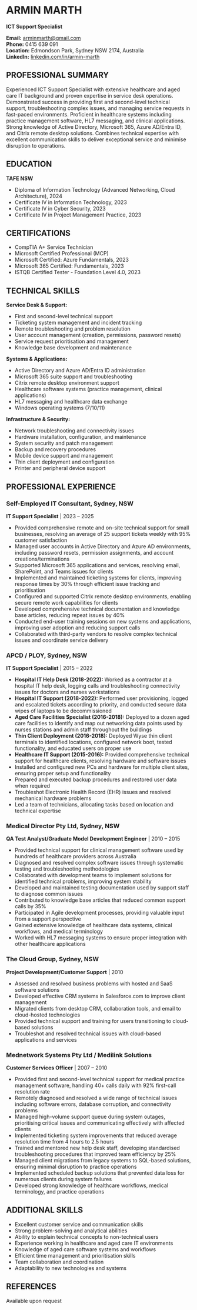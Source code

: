 # ARMIN MARTH
**ICT Support Specialist**

**Email:** arminmarth@gmail.com  
**Phone:** 0415 639 091  
**Location:** Edmondson Park, Sydney NSW 2174, Australia  
**LinkedIn:** [linkedin.com/in/armin-marth](https://www.linkedin.com/in/armin-marth/)

## PROFESSIONAL SUMMARY
Experienced ICT Support Specialist with extensive healthcare and aged care IT background and proven expertise in service desk operations. Demonstrated success in providing first and second-level technical support, troubleshooting complex issues, and managing service requests in fast-paced environments. Proficient in healthcare systems including practice management software, HL7 messaging, and clinical applications. Strong knowledge of Active Directory, Microsoft 365, Azure AD/Entra ID, and Citrix remote desktop solutions. Combines technical expertise with excellent communication skills to deliver exceptional service and minimise disruption to operations.

## EDUCATION
**TAFE NSW**
- Diploma of Information Technology (Advanced Networking, Cloud Architecture), 2024
- Certificate IV in Information Technology, 2023
- Certificate IV in Cyber Security, 2023
- Certificate IV in Project Management Practice, 2023

## CERTIFICATIONS
- CompTIA A+ Service Technician
- Microsoft Certified Professional (MCP)
- Microsoft Certified: Azure Fundamentals, 2023
- Microsoft 365 Certified: Fundamentals, 2023
- ISTQB Certified Tester - Foundation Level 4.0, 2023

## TECHNICAL SKILLS
**Service Desk & Support:**
- First and second-level technical support
- Ticketing system management and incident tracking
- Remote troubleshooting and problem resolution
- User account management (creation, permissions, password resets)
- Service request prioritisation and management
- Knowledge base development and maintenance

**Systems & Applications:**
- Active Directory and Azure AD/Entra ID administration
- Microsoft 365 suite support and troubleshooting
- Citrix remote desktop environment support
- Healthcare software systems (practice management, clinical applications)
- HL7 messaging and healthcare data exchange
- Windows operating systems (7/10/11)

**Infrastructure & Security:**
- Network troubleshooting and connectivity issues
- Hardware installation, configuration, and maintenance
- System security and patch management
- Backup and recovery procedures
- Mobile device support and management
- Thin client deployment and configuration
- Printer and peripheral device support

## PROFESSIONAL EXPERIENCE

### Self-Employed IT Consultant, Sydney, NSW
**IT Support Specialist** | 2023 – 2025
- Provided comprehensive remote and on-site technical support for small businesses, resolving an average of 25 support tickets weekly with 95% customer satisfaction
- Managed user accounts in Active Directory and Azure AD environments, including password resets, permission assignments, and account creations/terminations
- Supported Microsoft 365 applications and services, resolving email, SharePoint, and Teams issues for clients
- Implemented and maintained ticketing systems for clients, improving response times by 30% through efficient issue tracking and prioritisation
- Configured and supported Citrix remote desktop environments, enabling secure remote work capabilities for clients
- Developed comprehensive technical documentation and knowledge base articles, reducing repeat issues by 40%
- Conducted end-user training sessions on new systems and applications, improving user adoption and reducing support calls
- Collaborated with third-party vendors to resolve complex technical issues and coordinate service delivery

### APCD / PLOY, Sydney, NSW
**IT Support Specialist** | 2015 – 2022
- **Hospital IT Help Desk (2018-2022):** Worked as a contractor at a hospital IT help desk, logging calls and troubleshooting connectivity issues for doctors and nurses workstations
- **Hospital IT Support (2018-2022):** Performed user provisioning, logged and escalated tickets according to priority, and conducted secure data wipes of laptops to be decommissioned
- **Aged Care Facilities Specialist (2016-2018):** Deployed to a dozen aged care facilities to identify and map out networking data points used by nurses stations and admin staff throughout the buildings
- **Thin Client Deployment (2016-2018):** Deployed Wyse thin client terminals to identified locations, configured network boot, tested functionality, and educated users on proper use
- **Healthcare IT Support (2015-2016):** Provided comprehensive technical support for healthcare clients, resolving hardware and software issues
- Installed and configured new PCs and hardware for multiple client sites, ensuring proper setup and functionality
- Prepared and executed backup procedures and restored user data when required
- Troubleshot Electronic Health Record (EHR) issues and resolved mechanical hardware problems
- Led a team of technicians, allocating tasks based on location and technical expertise

### Medical Director Pty Ltd, Sydney, NSW
**QA Test Analyst/Graduate Model Development Engineer** | 2010 – 2015
- Provided technical support for clinical management software used by hundreds of healthcare providers across Australia
- Diagnosed and resolved complex software issues through systematic testing and troubleshooting methodologies
- Collaborated with development teams to implement solutions for identified technical problems, improving system stability
- Developed and maintained testing documentation used by support staff to diagnose common issues
- Contributed to knowledge base articles that reduced common support calls by 35%
- Participated in Agile development processes, providing valuable input from a support perspective
- Gained extensive knowledge of healthcare data systems, clinical workflows, and medical terminology
- Worked with HL7 messaging systems to ensure proper integration with other healthcare applications

### The Cloud Group, Sydney, NSW
**Project Development/Customer Support** | 2010
- Assessed and resolved business problems with hosted and SaaS software solutions
- Developed effective CRM systems in Salesforce.com to improve client management
- Migrated clients from desktop CRM, collaboration tools, and email to cloud-hosted technologies
- Provided technical support and training for users transitioning to cloud-based solutions
- Troubleshot and resolved technical issues with cloud-based applications and services

### Mednetwork Systems Pty Ltd / Medilink Solutions
**Customer Services Officer** | 2007 – 2010
- Provided first and second-level technical support for medical practice management software, handling 40+ calls daily with 92% first-call resolution rate
- Remotely diagnosed and resolved a wide range of technical issues including software errors, database corruption, and connectivity problems
- Managed high-volume support queue during system outages, prioritising critical issues and communicating effectively with affected clients
- Implemented ticketing system improvements that reduced average resolution time from 4 hours to 2.5 hours
- Trained and mentored new help desk staff, developing standardised troubleshooting procedures that improved team efficiency by 25%
- Managed client migrations from legacy systems to SQL-based solutions, ensuring minimal disruption to practice operations
- Implemented scheduled backup solutions that prevented data loss for numerous clients during system failures
- Developed strong knowledge of healthcare workflows, medical terminology, and practice operations

## ADDITIONAL SKILLS
- Excellent customer service and communication skills
- Strong problem-solving and analytical abilities
- Ability to explain technical concepts to non-technical users
- Experience working in healthcare and aged care IT environments
- Knowledge of aged care software systems and workflows
- Efficient time management and prioritisation skills
- Team collaboration and coordination
- Adaptability to new technologies and systems

## REFERENCES
Available upon request
